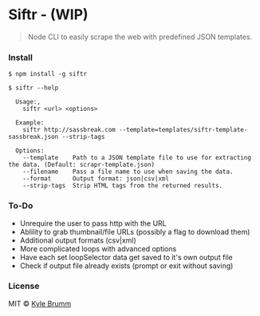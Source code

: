 # Siftr - (WIP)

> Node CLI to easily scrape the web with predefined JSON templates.


### Install

```
$ npm install -g siftr
```

```
$ siftr --help

  Usage:,
    siftr <url> <options>

  Example:
    siftr http://sassbreak.com --template=templates/siftr-template-sassbreak.json --strip-tags

  Options:
    --template    Path to a JSON template file to use for extracting the data. (Default: scrapr-template.json)
    --filename    Pass a file name to use when saving the data.
    --format      Output format: json|csv|xml
    --strip-tags  Strip HTML tags from the returned results.
```


### To-Do

- Unrequire the user to pass http with the URL
- Ablility to grab thumbnail/file URLs (possibly a flag to download them)
- Additional output formats (csv|xml)
- More complicated loops with advanced options
- Have each set loopSelector data get saved to it's own output file
- Check if output file already exists (prompt or exit without saving)


### License
MIT © [Kyle Brumm](http://kylebrumm.com)